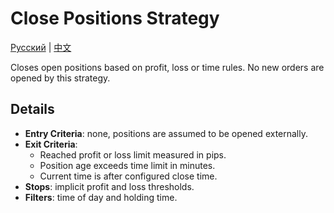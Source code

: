 # Close Positions Strategy
[Русский](README_ru.md) | [中文](README_cn.md)

Closes open positions based on profit, loss or time rules. No new orders are opened by this strategy.

## Details

- **Entry Criteria**: none, positions are assumed to be opened externally.
- **Exit Criteria**:
  - Reached profit or loss limit measured in pips.
  - Position age exceeds time limit in minutes.
  - Current time is after configured close time.
- **Stops**: implicit profit and loss thresholds.
- **Filters**: time of day and holding time.
